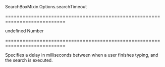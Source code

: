 <!--id-->SearchBoxMixin.Options.searchTimeout<!--/id-->
===========================================================================
<!--default-->undefined<!--/default-->
<!--type-->Number<!--/type-->
===========================================================================

<!--shortDescription-->
Specifies a delay in milliseconds between when a user finishes typing, and the search is executed.
<!--/shortDescription-->

<!--fullDescription-->

<!--/fullDescription-->
